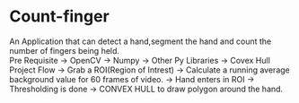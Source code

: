 # Count-finger
An Application that can detect a hand,segment the hand and count the number of fingers being held.  
Pre Requisite 
-> OpenCV 
-> Numpy 
-> Other Py Libraries 
-> Covex Hull  Project Flow 
-> Grab a ROI(Region of Intrest) 
-> Calculate a running average background value for 60 frames of video. 
-> Hand enters in ROI 
-> Thresholding is done 
-> CONVEX HULL to draw polygon around the hand.
